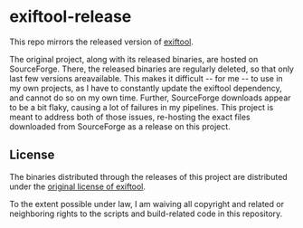 # exiftool-release

This repo mirrors the released version of [exiftool](https://sourceforge.net/projects/exiftool/).

The original project, along with its released binaries, are hosted on SourceForge. There, the released binaries are regularly deleted, so that only last few versions areavailable. This makes it difficult -- for me -- to use in my own projects, as I have to constantly update the exiftool dependency, and cannot do so on my own time. Further, SourceForge downloads appear to be a bit flaky, causing a lot of failures in my pipelines. This project is meant to address both of those issues, re-hosting the exact files downloaded from SourceForge as a release on this project.

## License

The binaries distributed through the releases of this project are distributed under the [original license of exiftool](https://sourceforge.net/projects/exiftool/).

To the extent possible under law, I am waiving all copyright and related or neighboring rights to the scripts and build-related code in this repository.
